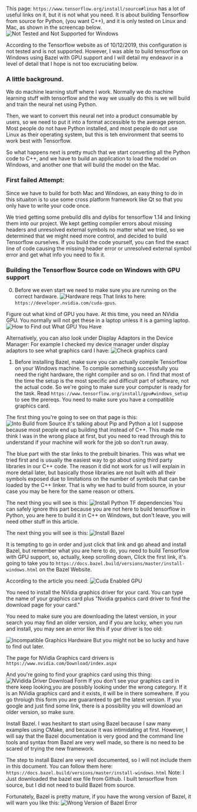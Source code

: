 This page: ``https://www.tensorflow.org/install/source#linux`` has a lot of useful links on it, but it is not what you need. It is about building Tensorflow from source for Python, (you want C++), and it is only tested on Linux and Mac, as shown in the screencap below.
![Not Tested and Not Supported for Windows](not_tested_and_supported_for_Windows.png)

According to the Tensorflow website as of 10/12/2019, this configuration is not tested and is not supported. However, I was able to build tensorflow on Windows using Bazel with GPU support and I will detail my endeavor in a level of detail that I hope is not too excruciating below. 

### A little background. 
We do machine learning stuff where I work. Normally we do machine learning stuff with tensorflow and the way we usually do this is we will build and train the neural net using Python.

Then, we want to convert this neural net into a product consumable by users, so we need to put it into a format accessible to the average person. Most people do not have Python installed, and most people do not use Linux as their operating system, but this is teh environment that seems to work best with Tensorflow. 

So what happens next is pretty much that we start converting all the Python code to C++, and we have to build an application to load the model on Windows, and another one that will build the model on the Mac. 

### First failed Attempt:
Since we have to build for both Mac and Windows, an easy thing to do in this situaiton is to use some cross platform framework like Qt so that you only have to write your code once. 

We tried getting some prebuild dlls and dylibs for tensorflow 1.14 and linking them into our project. We kept getting compiler errors about missing headers and unresolved external symbols no matter what we tried, so we determined that we might need more control, and decided to build Tensorflow ourselves. If you build the code yourself, you can find the exact line of code causing the missing header error or unresolved external symbol error and get what info you need to fix it.

### Building the Tensorflow Source code on Windows with GPU support

0. Before we even start we need to make sure you are running on the correct hardware.
![Hardware reqs](hardware_reqs.png)
That links to here: ``https://developer.nvidia.com/cuda-gpus``. 

Figure out what kind of GPU you have. At this time, you need an NVidia GPU. You normally will not get these in a laptop unless it is a gaming laptop.  
![How to Find out What GPU You Have](how_to_find_out_what_gpu_i_have.png)

Alternatively, you can also look under Display Adaptors in the Device Manager: 
For example I checked my device manager under display adaptors to see what graphics card I have: 
![Check graphics card](device_manager_check_graphics_card.png)

1. Before installing Bazel, make sure you can actually compile Tensorflow on your Windows machine. To compile something successfully you need the right hardware, the right compiler and so on. I find that most of the time the setup is the most specific and difficult part of software, not the actual code. So we're going to make sure your computer is ready for the task.  Read ``https://www.tensorflow.org/install/gpu#windows_setup`` to see the prereqs. You need to make sure you have a compatible graphics card.

The first thing you're going to see on that page is this: 
![Into Build from Source](intro_build_from_source.png)
It's talking about Pip and Python a lot I suppose because most people end up building that instead of C++. This made me think I was in the wrong place at first, but you need to read through this to understand if your machine will work for the job so don't run away. 

The blue part with the star links to the prebuilt binaries. This was what we tried first and is usually the easiest way to go about using third party libraries in our C++ code. The reason it did not work for us I will explain in more detail later, but basically those libraries are not built with all their symbols exposed due to limitations on the number of symbols that can be loaded by the C++ linker. That is why we had to build from source, in your case you may be here for the same reason or others. 

The next thing you will see is this: 
![Install Python TF dependencies](install_python_and_tf_deps.png)
You can safely ignore this part because you are not here to build tensorflow in Python, you are here to build it in C++ on Windows, but don't leave, you will need other stuff in this article.

The next thing you will see is this:
![Install Bazel](install_bazel_tf.png)

It is tempting to go in order and just click that link and go ahead and install Bazel, but remember what you are here to do, you need to build Tensorflow with GPU support, so, actually, keep scrolling down, 
Click the first link, it's going to take you to ``https://docs.bazel.build/versions/master/install-windows.html`` on the Bazel Website. 


According to the article you need: 
![Cuda Enabled GPU](cuda_enabled_gpu.png)



You need to install the NVidia graphics driver for your card. You can type the name of your graphics card plus "Nvidia grpahics card driver to find the download page for your card."

You need to make sure you are downloading the latest version, in your search you may find an older version, and if you are lucky, when you run and install, you may see an error like this if your driver is too old:

![Incompatible Graphics Hardware](incompatible_graphics_hardware.png)
But you might not be so lucky and have to find out later. 

The page for NVidia Graphics card drivers is ``https://www.nvidia.com/Download/index.aspx``

And you're going to find your graphics card using this thing:
![NVidida Driver Download Form](nvidia_driver_downloads.png)
If you don't see your graphics card in there keep looking,you are possibly looking under the wrong category. If it is an NVidia graphics card and it exists, it will be in there somewhere. If you go throiugh this form you are guaranteed to get the latest version. If you google and just find some link, there is a possibility you will download an older version, so make sure. 


 Install Bazel. I was hesitant to start using Bazel because I saw many examples using CMake, and because it was intimidating at first. However, I will say that the Bazel documentation is very good and the command line tools and syntax from Bazel are very well made, so there is no need to be scared of trying the new framework. 

The step to install Bazel are very well documented, so I will not include them in this document. You can follow them here: ``https://docs.bazel.build/versions/master/install-windows.html``
Note: I Just downloaded the bazel exe file from Github. I built tensorflow from source, but I did not need to build Bazel from source. 

Fortunately, Bazel is pretty mature, if you have the wrong version of Bazel, it will warn you like this:
![Wrong Version of Bazel Error](wrong_version_bazel.png) 

